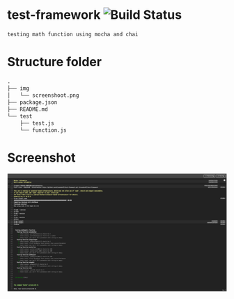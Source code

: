 # test-framework ![Build Status](https://travis-ci.org/alexanderHT/test-framework.svg?branch=master)
```
testing math function using mocha and chai
```

# Structure folder
```
.
├── img
│   └── screenshoot.png
├── package.json
├── README.md
└── test
    ├── test.js
    └── function.js
```

# Screenshot
![Alt_text](https://github.com/alexanderHT/test-framework/blob/master/img/screenshot.png "test-framework")
